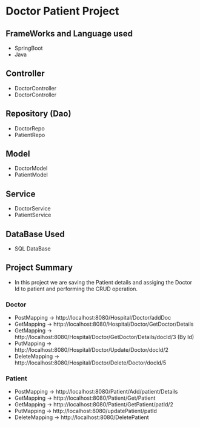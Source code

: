 # Doctor Patient Project

## FrameWorks and Language used
- SpringBoot
- Java

## Controller
- DoctorController
- DoctorController

## Repository (Dao)
- DoctorRepo
- PatientRepo

## Model
- DoctorModel
- PatientModel

## Service
- DoctorService
- PatientService

## DataBase Used
- SQL DataBase

## Project Summary
- In this project we are saving the Patient details and assiging the Doctor Id to patient 
   and performing the CRUD operation.

### Doctor 
 - PostMapping -> http://localhost:8080/Hospital/Doctor/addDoc
 - GetMapping  -> http://localhost:8080/Hospital/Doctor/GetDoctor/Details
 - GetMapping  -> http://localhost:8080/Hospital/Doctor/GetDoctor/Details/docId/3 (By Id)
 - PutMapping  -> http://localhost:8080/Hospital/Doctor/Update/Doctor/docId/2
 - DeleteMapping -> http://localhost:8080/Hospital/Doctor/Delete/Doctor/docId/5

### Patient
 - PostMapping -> http://localhost:8080/Patient/Add/patient/Details
 - GetMapping  -> http://localhost:8080/Patient/Get/Patient
 - GetMapping  -> http://localhost:8080/Patient/GetPatient/patId/2
 - PutMapping  -> http://localhost:8080/updatePatient/patId
 - DeleteMapping -> http://localhost:8080/DeletePatient


